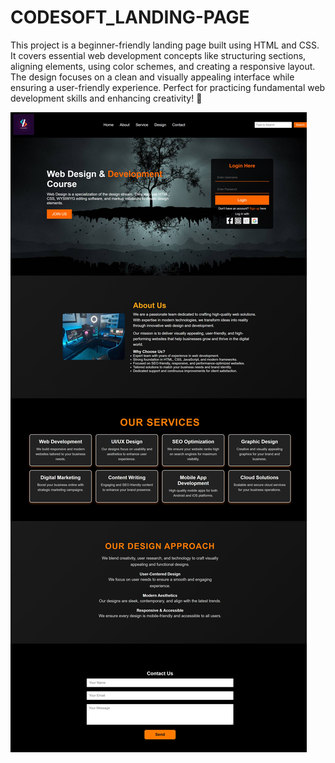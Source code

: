 # CODESOFT_LANDING-PAGE

This project is a beginner-friendly landing page built using HTML and CSS. It covers essential web development concepts like structuring sections, aligning elements, using color schemes, and creating a responsive layout. The design focuses on a clean and visually appealing interface while ensuring a user-friendly experience. Perfect for practicing fundamental web development skills and enhancing creativity! 🚀

![image alt](https://github.com/shubhamjadhav2/CODESOFT_LANDING-PAGE/blob/e1916b9cd343fedaaba321df3685e05151f5f537/Landing%20Page/LandingPageImg.jpeg)
